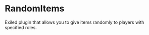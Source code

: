 # RandomItems
Exiled plugin that allows you to give items randomly to players with specified roles.
